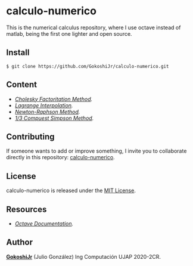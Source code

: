 # calculo-numerico

This is the numerical calculus repository, where I use octave instead of matlab, being the first one lighter and open source.

## Install

```git
$ git clone https://github.com/GokoshiJr/calculo-numerico.git
```
## Content

- *[Cholesky Factoritation Method](https://github.com/GokoshiJr/calculo-numerico/tree/master/src/evaluacion1).*
- *[Lagrange Interpolation](https://github.com/GokoshiJr/calculo-numerico/tree/master/src/evaluacion2).*
- *[Newton-Raphson Method](https://github.com/GokoshiJr/calculo-numerico/tree/master/src/evaluacion3).*
- *[1/3 Compuest Simpson Method](https://github.com/GokoshiJr/calculo-numerico/tree/master/src/evaluacion4).*

## Contributing

If someone wants to add or improve something, I invite you to collaborate directly in this repository: [calculo-numerico](https://github.com/GokoshiJr/calculo-numerico).

## License

calculo-numerico is released under the [MIT License](https://opensource.org/licenses/MIT).

## Resources

- *[Octave Documentation](https://octave.org/doc/v5.2.0/).* 

## Author

**[GokoshiJr](https://github.com/GokoshiJr)** (Julio Gonz&aacute;lez) Ing Computaci&oacute;n UJAP 2020-2CR.
